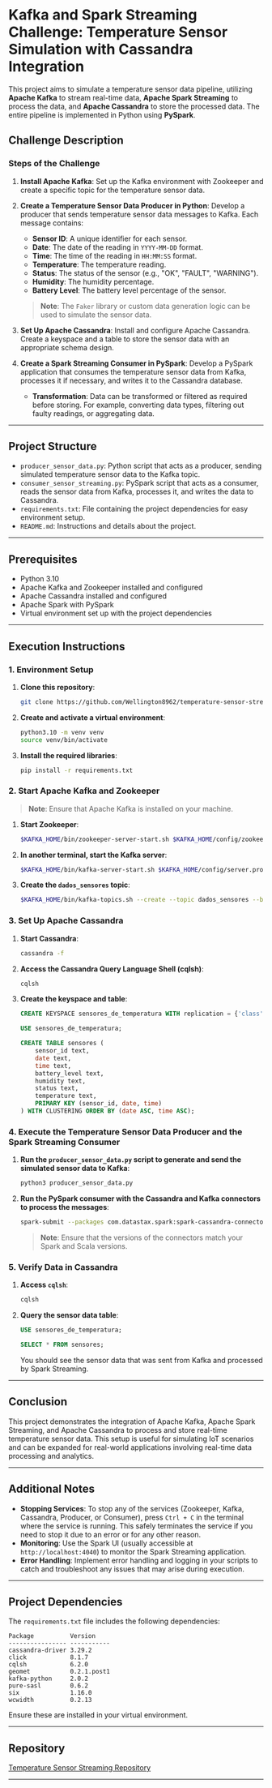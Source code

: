 # Kafka and Spark Streaming Challenge: Temperature Sensor Simulation with Cassandra Integration

This project aims to simulate a temperature sensor data pipeline, utilizing **Apache Kafka** to stream real-time data, **Apache Spark Streaming** to process the data, and **Apache Cassandra** to store the processed data. The entire pipeline is implemented in Python using **PySpark**.

## Challenge Description

### Steps of the Challenge

1. **Install Apache Kafka**: Set up the Kafka environment with Zookeeper and create a specific topic for the temperature sensor data.

2. **Create a Temperature Sensor Data Producer in Python**: Develop a producer that sends temperature sensor data messages to Kafka. Each message contains:
   - **Sensor ID**: A unique identifier for each sensor.
   - **Date**: The date of the reading in `YYYY-MM-DD` format.
   - **Time**: The time of the reading in `HH:MM:SS` format.
   - **Temperature**: The temperature reading.
   - **Status**: The status of the sensor (e.g., "OK", "FAULT", "WARNING").
   - **Humidity**: The humidity percentage.
   - **Battery Level**: The battery level percentage of the sensor.

   > **Note**: The `Faker` library or custom data generation logic can be used to simulate the sensor data.

3. **Set Up Apache Cassandra**: Install and configure Apache Cassandra. Create a keyspace and a table to store the sensor data with an appropriate schema design.

4. **Create a Spark Streaming Consumer in PySpark**: Develop a PySpark application that consumes the temperature sensor data from Kafka, processes it if necessary, and writes it to the Cassandra database.

   - **Transformation**: Data can be transformed or filtered as required before storing. For example, converting data types, filtering out faulty readings, or aggregating data.

---

## Project Structure

- `producer_sensor_data.py`: Python script that acts as a producer, sending simulated temperature sensor data to the Kafka topic.
- `consumer_sensor_streaming.py`: PySpark script that acts as a consumer, reads the sensor data from Kafka, processes it, and writes the data to Cassandra.
- `requirements.txt`: File containing the project dependencies for easy environment setup.
- `README.md`: Instructions and details about the project.

---

## Prerequisites

- Python 3.10
- Apache Kafka and Zookeeper installed and configured
- Apache Cassandra installed and configured
- Apache Spark with PySpark
- Virtual environment set up with the project dependencies

---

## Execution Instructions

### 1. Environment Setup

1. **Clone this repository**:
   ```bash
   git clone https://github.com/Wellington8962/temperature-sensor-streaming.git
   ```
2. **Create and activate a virtual environment**:
   ```bash
   python3.10 -m venv venv
   source venv/bin/activate
   ```
3. **Install the required libraries**:
   ```bash
   pip install -r requirements.txt
   ```

### 2. Start Apache Kafka and Zookeeper

> **Note**: Ensure that Apache Kafka is installed on your machine.

1. **Start Zookeeper**:
   ```bash
   $KAFKA_HOME/bin/zookeeper-server-start.sh $KAFKA_HOME/config/zookeeper.properties
   ```
2. **In another terminal, start the Kafka server**:
   ```bash
   $KAFKA_HOME/bin/kafka-server-start.sh $KAFKA_HOME/config/server.properties
   ```
3. **Create the `dados_sensores` topic**:
   ```bash
   $KAFKA_HOME/bin/kafka-topics.sh --create --topic dados_sensores --bootstrap-server localhost:9092 --partitions 1 --replication-factor 1
   ```

### 3. Set Up Apache Cassandra

1. **Start Cassandra**:
   ```bash
   cassandra -f
   ```
2. **Access the Cassandra Query Language Shell (cqlsh)**:
   ```bash
   cqlsh
   ```
3. **Create the keyspace and table**:
   ```sql
   CREATE KEYSPACE sensores_de_temperatura WITH replication = {'class': 'SimpleStrategy', 'replication_factor': 1};

   USE sensores_de_temperatura;

   CREATE TABLE sensores (
       sensor_id text,
       date text,
       time text,
       battery_level text,
       humidity text,
       status text,
       temperature text,
       PRIMARY KEY (sensor_id, date, time)
   ) WITH CLUSTERING ORDER BY (date ASC, time ASC);
   ```

### 4. Execute the Temperature Sensor Data Producer and the Spark Streaming Consumer

1. **Run the `producer_sensor_data.py` script to generate and send the simulated sensor data to Kafka**:
   ```bash
   python3 producer_sensor_data.py
   ```
2. **Run the PySpark consumer with the Cassandra and Kafka connectors to process the messages**:
   ```bash
   spark-submit --packages com.datastax.spark:spark-cassandra-connector_2.12:3.5.0,org.apache.spark:spark-sql-kafka-0-10_2.12:3.5.0 consumer_sensor_streaming.py
   ```
   > **Note**: Ensure that the versions of the connectors match your Spark and Scala versions.

### 5. Verify Data in Cassandra

1. **Access `cqlsh`**:
   ```bash
   cqlsh
   ```
2. **Query the sensor data table**:
   ```sql
   USE sensores_de_temperatura;

   SELECT * FROM sensores;
   ```
   You should see the sensor data that was sent from Kafka and processed by Spark Streaming.

---

## Conclusion

This project demonstrates the integration of Apache Kafka, Apache Spark Streaming, and Apache Cassandra to process and store real-time temperature sensor data. This setup is useful for simulating IoT scenarios and can be expanded for real-world applications involving real-time data processing and analytics.

---

## Additional Notes

- **Stopping Services**: To stop any of the services (Zookeeper, Kafka, Cassandra, Producer, or Consumer), press `Ctrl + C` in the terminal where the service is running. This safely terminates the service if you need to stop it due to an error or for any other reason.
- **Monitoring**: Use the Spark UI (usually accessible at `http://localhost:4040`) to monitor the Spark Streaming application.
- **Error Handling**: Implement error handling and logging in your scripts to catch and troubleshoot any issues that may arise during execution.

---

## Project Dependencies

The `requirements.txt` file includes the following dependencies:

```
Package          Version
---------------- -----------
cassandra-driver 3.29.2
click            8.1.7
cqlsh            6.2.0
geomet           0.2.1.post1
kafka-python     2.0.2
pure-sasl        0.6.2
six              1.16.0
wcwidth          0.2.13
```

Ensure these are installed in your virtual environment.

---

## Repository

[Temperature Sensor Streaming Repository](https://github.com/Wellington8962/temperature-sensor-streaming)

---
